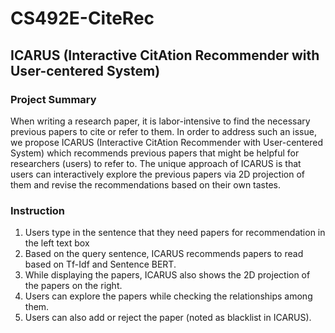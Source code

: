 # CS492E-CiteRec

## ICARUS (Interactive CitAtion Recommender with User-centered System)

### Project Summary
When writing a research paper, it is labor-intensive to find the necessary previous papers to cite or refer to them. 
In order to address such an issue, we propose ICARUS (Interactive CitAtion Recommender with User-centered System) which recommends previous papers that might be helpful for researchers (users) to refer to.
The unique approach of ICARUS is that users can interactively explore the previous papers via 2D projection of them and revise the recommendations based on their own tastes. 

### Instruction
1. Users type in the sentence that they need papers for recommendation in the left text box
2. Based on the query sentence, ICARUS recommends papers to read based on Tf-Idf and Sentence BERT.
3. While displaying the papers, ICARUS also shows the 2D projection of the papers on the right.
4. Users can explore the papers while checking the relationships among them.
5. Users can also add or reject the paper (noted as blacklist in ICARUS).